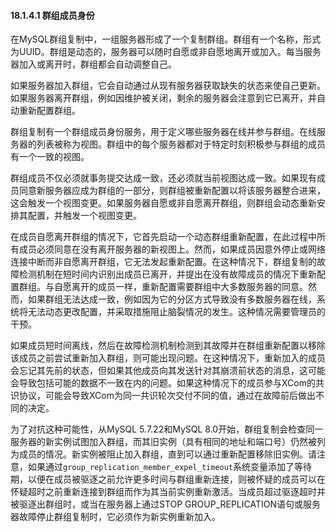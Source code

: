 #### 18.1.4.1 群组成员身份

在MySQL群组复制中，一组服务器形成了一个复制群组。群组有一个名称，形式为UUID。群组是动态的，服务器可以随时自愿或非自愿地离开或加入。每当服务器加入或离开时，群组都会自动调整自己。

如果服务器加入群组，它会自动通过从现有服务器获取缺失的状态来使自己更新。如果服务器离开群组，例如因维护被关闭，剩余的服务器会注意到它已离开，并自动重新配置群组。

群组复制有一个群组成员身份服务，用于定义哪些服务器在线并参与群组。在线服务器的列表被称为视图。群组中的每个服务器都对于特定时刻积极参与群组的成员有一个一致的视图。

群组成员不仅必须就事务提交达成一致，还必须就当前视图达成一致。如果现有成员同意新服务器应成为群组的一部分，则群组被重新配置以将该服务器整合进来，这会触发一个视图变更。如果服务器自愿或非自愿离开群组，则群组会动态重新安排其配置，并触发一个视图变更。

在成员自愿离开群组的情况下，它首先启动一个动态群组重新配置，在此过程中所有成员必须同意在没有离开服务器的新视图上。然而，如果成员因意外停止或网络连接中断而非自愿离开群组，它无法发起重新配置。在这种情况下，群组复制的故障检测机制在短时间内识别出成员已离开，并提出在没有故障成员的情况下重新配置群组。与自愿离开的成员一样，重新配置需要群组中大多数服务器的同意。然而，如果群组无法达成一致，例如因为它的分区方式导致没有多数服务器在线，系统将无法动态更改配置，并采取措施阻止脑裂情况的发生。这种情况需要管理员的干预。

如果成员短时间离线，然后在故障检测机制检测到其故障并在群组重新配置以移除该成员之前尝试重新加入群组，则可能出现问题。在这种情况下，重新加入的成员会忘记其先前的状态，但如果其他成员向其发送针对其崩溃前状态的消息，这可能会导致包括可能的数据不一致在内的问题。如果这种情况下的成员参与XCom的共识协议，可能会导致XCom为同一共识轮次交付不同的值，通过在故障前后做出不同的决定。

为了对抗这种可能性，从MySQL 5.7.22和MySQL 8.0开始，群组复制会检查同一服务器的新实例试图加入群组，而其旧实例（具有相同的地址和端口号）仍然被列为成员的情况。新实例被阻止加入群组，直到可以通过重新配置移除旧实例。请注意，如果通过`group_replication_member_expel_timeout`系统变量添加了等待期，以便在成员被驱逐之前允许更多时间与群组重新连接，则被怀疑的成员可以在怀疑超时之前重新连接到群组而作为其当前实例重新激活。当成员超过驱逐超时并被驱逐出群组时，或当在服务器上通过STOP GROUP_REPLICATION语句或服务器故障停止群组复制时，它必须作为新实例重新加入。
